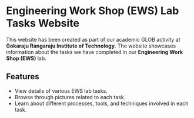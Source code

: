 # Engineering Work Shop (EWS) Lab Tasks Website

This website has been created as part of our academic GLOB activity at **Gokaraju Rangaraju Institute of Technology**. The website showcases information about the tasks we have completed in our **Engineering Work Shop (EWS)** lab.

## Features

- View details of various EWS lab tasks.
- Browse through pictures related to each task.
- Learn about different processes, tools, and techniques involved in each task.

